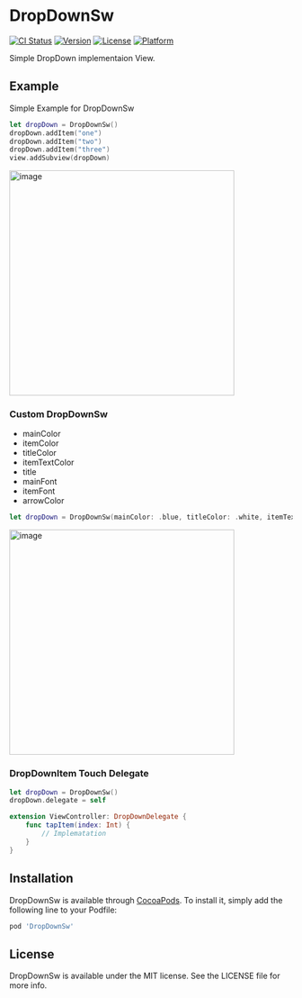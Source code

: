 # DropDownSw

[![CI Status](https://img.shields.io/travis/motosw3600/DropDownSw.svg?style=flat)](https://travis-ci.org/motosw3600/DropDownSw)
[![Version](https://img.shields.io/cocoapods/v/DropDownSw.svg?style=flat)](https://cocoapods.org/pods/DropDownSw)
[![License](https://img.shields.io/cocoapods/l/DropDownSw.svg?style=flat)](https://cocoapods.org/pods/DropDownSw)
[![Platform](https://img.shields.io/cocoapods/p/DropDownSw.svg?style=flat)](https://cocoapods.org/pods/DropDownSw)

Simple DropDown implementaion View.

## Example

Simple Example for DropDownSw

```swift
let dropDown = DropDownSw()
dropDown.addItem("one")
dropDown.addItem("two")
dropDown.addItem("three")
view.addSubview(dropDown)
```

<img width="400" alt="image" src="https://user-images.githubusercontent.com/79497422/184888686-5c384715-250e-43c1-9430-f0491b614e4d.png">

### Custom DropDownSw
- mainColor
- itemColor
- titleColor
- itemTextColor
- title
- mainFont
- itemFont
- arrowColor

```swift
let dropDown = DropDownSw(mainColor: .blue, titleColor: .white, itemTextColor: .blue, title: "DropDownSw", arrowColor: .white)
```

<img width="400" alt="image" src="https://user-images.githubusercontent.com/79497422/184888669-62fe9d6a-68b6-48ad-b2ae-24135a3020fa.png">

### DropDownItem Touch Delegate
```swift
let dropDown = DropDownSw()
dropDown.delegate = self

extension ViewController: DropDownDelegate {
    func tapItem(index: Int) {
        // Implematation
    }
}
```

## Installation

DropDownSw is available through [CocoaPods](https://cocoapods.org). To install
it, simply add the following line to your Podfile:

```ruby
pod 'DropDownSw'
```
## License

DropDownSw is available under the MIT license. See the LICENSE file for more info.

